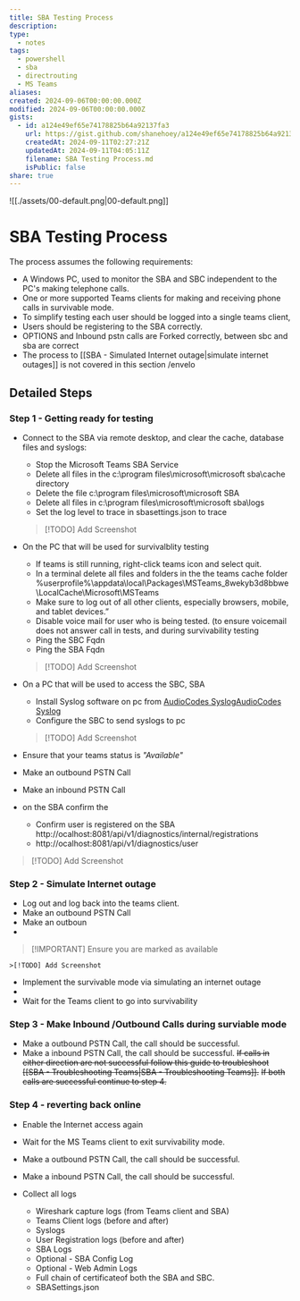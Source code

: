 ```yaml
---
title: SBA Testing Process
description: 
type:
  - notes
tags:
  - powershell
  - sba
  - directrouting
  - MS Teams
aliases: 
created: 2024-09-06T00:00:00.000Z
modified: 2024-09-06T00:00:00.000Z
gists:
  - id: a124e49ef65e74178825b64a92137fa3
    url: https://gist.github.com/shanehoey/a124e49ef65e74178825b64a92137fa3
    createdAt: 2024-09-11T02:27:21Z
    updatedAt: 2024-09-11T04:05:11Z
    filename: SBA Testing Process.md
    isPublic: false
share: true
---
```

 
![[./assets/00-default.png|00-default.png]]

# SBA Testing Process

The  process assumes the following requirements:

- A Windows PC, used to monitor the SBA and SBC independent to the PC's making telephone calls.
- One or more supported Teams  clients for making and receiving phone calls in survivable mode.
- To simplify testing each user should be logged into a single teams client,
- Users should be registering to the SBA correctly.
- OPTIONS and Inbound pstn calls are Forked correctly, between sbc and sba are correct
- The process to [[SBA - Simulated Internet outage|simulate internet outages]] is not covered in this section 
/envelo
## Detailed Steps

### Step 1 -  Getting ready for testing 

- Connect to the SBA via remote desktop, and clear the cache, database files and syslogs:
	- Stop the Microsoft Teams SBA Service 
	- Delete all files in the c:\program files\microsoft\microsoft sba\cache directory 
	- Delete the file c:\program files\microsoft\microsoft SBA 
	- Delete all files in c:\program files\microsoft\microsoft sba\logs
	- Set the log level to trace in sbasettings.json to trace

	>[!TODO] Add Screenshot

- On the PC that will be used for survivalblity testing 
	- If teams is still running, right-click teams icon and select quit.
	- In a terminal delete all files and folders in the the teams cache folder %userprofile%\appdata\local\Packages\MSTeams_8wekyb3d8bbwe\LocalCache\Microsoft\MSTeams
	- Make sure to log out of all other clients, especially browsers, mobile, and tablet devices.”
	- Disable voice mail for user who is being tested. (to ensure voicemail does not answer call in tests, and during survivability testing 
	- Ping the SBC Fqdn
	- Ping the SBA Fqdn

	>[!TODO] Add Screenshot

- On a PC that will be used to access the SBC, SBA
	- Install Syslog software on pc from [AudioCodes Syslog](https://tools.audiocodes.com/install/)[AudioCodes Syslog](https://tools.audiocodes.com/install/)
	- Configure the SBC to send syslogs to pc 

	>[!TODO] Add Screenshot

- Ensure that your teams status is *"Available"*
- Make an outbound PSTN Call 
- Make an inbound PSTN Call 

- on the SBA confirm the 
	- Confirm user is registered on the SBA http://ocalhost:8081/api/v1/diagnostics/internal/registrations
	- http://ocalhost:8081/api/v1/diagnostics/user

 >[!TODO] Add Screenshot




### Step 2 - Simulate Internet outage

- Log out and log back into the teams client.
- Make an outbound PSTN Call 
- Make an outboun
- 
>[!IMPORTANT] Ensure you are marked as available

	>[!TODO] Add Screenshot

- Implement the survivable mode via simulating an internet outage
- 
- Wait for the Teams client to go into survivability 

  

### Step 3 - Make Inbound /Outbound Calls during surviable mode

- Make a outbound PSTN Call, the call should be successful.
- Make a inbound PSTN Call, the call should be successful.
~~If calls in either direction are not successful follow this guide to troubleshoot [[SBA - Troubleshooting Teams|SBA - Troubleshooting Teams]].~~
~~If both calls are successful continue to step 4.~~

### Step 4 - reverting  back online 

- Enable the Internet access again

- Wait for the MS Teams client to exit survivability mode.
- Make a outbound PSTN Call, the call should be successful.
- Make a inbound PSTN Call, the call should be successful.
- Collect all logs
	- Wireshark capture logs (from Teams client and SBA)
	- Teams Client logs (before and after)
	- Syslogs
	- User Registration logs (before and after)
	- SBA Logs
	- Optional  - SBA Config Log
	- Optional - Web Admin Logs
	- Full chain of certificateof both the SBA and SBC.
	- SBASettings.json
